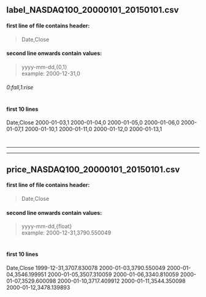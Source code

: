 ## label_NASDAQ100_20000101_20150101.csv

#### first line of file contains header:  
> Date,Close

#### second line onwards contain values:  
> yyyy-mm-dd,{0,1}  
> example: 2000-12-31,0
###### 0:fall,1:rise  

#

#### first 10 lines
Date,Close
2000-01-03,1
2000-01-04,0
2000-01-05,0
2000-01-06,0
2000-01-07,1
2000-01-10,1
2000-01-11,0
2000-01-12,0
2000-01-13,1  

#

---
---

## price_NASDAQ100_20000101_20150101.csv

#### first line of file contains header:  
> Date,Close

#### second line onwards contain values:  
> yyyy-mm-dd,{float}  
> example: 2000-12-31,3790.550049

#

#### first 10 lines
Date,Close
1999-12-31,3707.830078
2000-01-03,3790.550049
2000-01-04,3546.199951
2000-01-05,3507.310059
2000-01-06,3340.810059
2000-01-07,3529.600098
2000-01-10,3717.409912
2000-01-11,3544.350098
2000-01-12,3478.139893